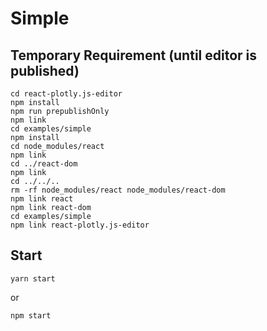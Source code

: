# Simple

## Temporary Requirement (until editor is published)

```
cd react-plotly.js-editor
npm install
npm run prepublishOnly
npm link
cd examples/simple
npm install
cd node_modules/react
npm link
cd ../react-dom
npm link
cd ../../..
rm -rf node_modules/react node_modules/react-dom
npm link react
npm link react-dom
cd examples/simple
npm link react-plotly.js-editor
```

## Start

```
yarn start
```

or

```
npm start
```
